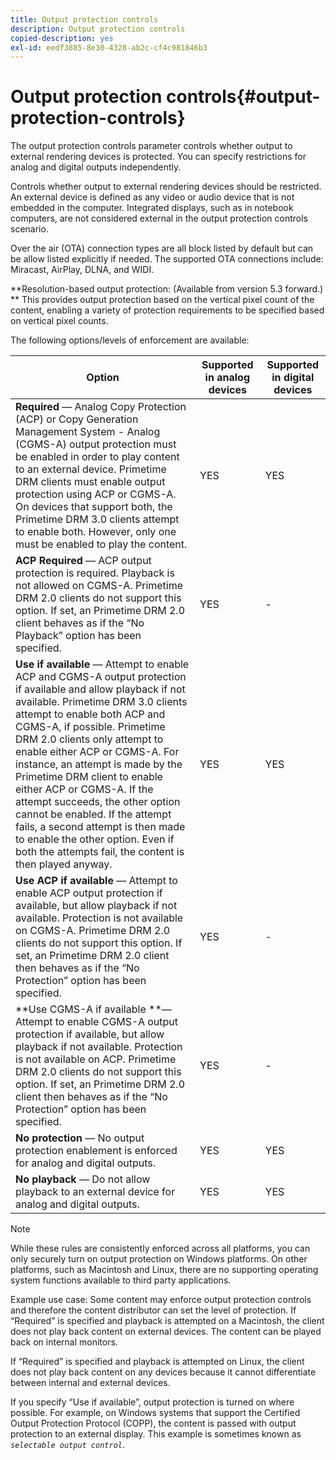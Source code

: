 ```yaml
---
title: Output protection controls
description: Output protection controls
copied-description: yes
exl-id: eedf3885-8e30-4328-ab2c-cf4c981846b3
---
```

# Output protection controls{#output-protection-controls}

The output protection controls parameter controls whether output to external rendering devices is protected. You can specify restrictions for analog and digital outputs independently.

Controls whether output to external rendering devices should be restricted. An external device is defined as any video or audio device that is not embedded in the computer. Integrated displays, such as in notebook computers, are not considered external in the output protection controls scenario.

Over the air (OTA) connection types are all block listed by default but can be allow listed explicitly if needed. The supported OTA connections include: Miracast, AirPlay, DLNA, and WIDI.

**Resolution-based output protection: (Available from version 5.3 forward.) ** This provides output protection based on the vertical pixel count of the content, enabling a variety of protection requirements to be specified based on vertical pixel counts.

The following options/levels of enforcement are available: 

|  Option  | Supported in analog devices  | Supported in digital devices  |
|---|---|---|
| **Required** — Analog Copy Protection (ACP) or Copy Generation Management System - Analog (CGMS-A) output protection must be enabled in order to play content to an external device. Primetime DRM clients must enable output protection using ACP or CGMS-A. On devices that support both, the Primetime DRM 3.0 clients attempt to enable both. However, only one must be enabled to play the content.  | YES  | YES  |
| **ACP Required** — ACP output protection is required. Playback is not allowed on CGMS-A. Primetime DRM 2.0 clients do not support this option. If set, an Primetime DRM 2.0 client behaves as if the “No Playback” option has been specified.  | YES  | -  |
| **Use if available** — Attempt to enable ACP and CGMS-A output protection if available and allow playback if not available. Primetime DRM 3.0 clients attempt to enable both ACP and CGMS-A, if possible. Primetime DRM 2.0 clients only attempt to enable either ACP or CGMS-A. For instance, an attempt is made by the Primetime DRM client to enable either ACP or CGMS-A. If the attempt succeeds, the other option cannot be enabled. If the attempt fails, a second attempt is then made to enable the other option. Even if both the attempts fail, the content is then played anyway.  | YES  | YES  |
| **Use ACP if available** — Attempt to enable ACP output protection if available, but allow playback if not available. Protection is not available on CGMS-A. Primetime DRM 2.0 clients do not support this option. If set, an Primetime DRM 2.0 client then behaves as if the “No Protection” option has been specified.  | YES  | -  |
| **Use CGMS-A if available **— Attempt to enable CGMS-A output protection if available, but allow playback if not available. Protection is not available on ACP. Primetime DRM 2.0 clients do not support this option. If set, an Primetime DRM 2.0 client then behaves as if the “No Protection” option has been specified.  | YES  | -  |
| **No protection** — No output protection enablement is enforced for analog and digital outputs.  | YES  | YES  |
| **No playback** — Do not allow playback to an external device for analog and digital outputs.  | YES  | YES  |

>[!NOTE]
>
>While these rules are consistently enforced across all platforms, you can only securely turn on output protection on Windows platforms. On other platforms, such as Macintosh and Linux, there are no supporting operating system functions available to third party applications.

Example use case: Some content may enforce output protection controls and therefore the content distributor can set the level of protection. If “Required” is specified and playback is attempted on a Macintosh, the client does not play back content on external devices. The content can be played back on internal monitors.

If “Required” is specified and playback is attempted on Linux, the client does not play back content on any devices because it cannot differentiate between internal and external devices.

If you specify “Use if available”, output protection is turned on where possible. For example, on Windows systems that support the Certified Output Protection Protocol (COPP), the content is passed with output protection to an external display. This example is sometimes known as *`selectable output control`*.
